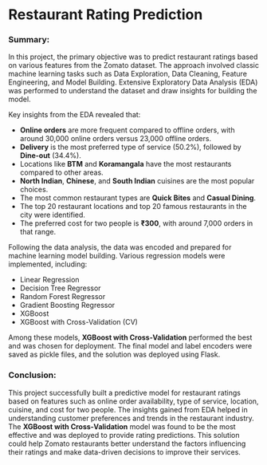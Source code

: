 # Restaurant Rating Prediction

### Summary:

In this project, the primary objective was to predict restaurant ratings based on various features from the Zomato dataset. The approach involved classic machine learning tasks such as Data Exploration, Data Cleaning, Feature Engineering, and Model Building. Extensive Exploratory Data Analysis (EDA) was performed to understand the dataset and draw insights for building the model.

Key insights from the EDA revealed that:
- **Online orders** are more frequent compared to offline orders, with around 30,000 online orders versus 23,000 offline orders.
- **Delivery** is the most preferred type of service (50.2%), followed by **Dine-out** (34.4%).
- Locations like **BTM** and **Koramangala** have the most restaurants compared to other areas.
- **North Indian**, **Chinese**, and **South Indian** cuisines are the most popular choices.
- The most common restaurant types are **Quick Bites** and **Casual Dining**.
- The top 20 restaurant locations and top 20 famous restaurants in the city were identified.
- The preferred cost for two people is **₹300**, with around 7,000 orders in that range.

Following the data analysis, the data was encoded and prepared for machine learning model building. Various regression models were implemented, including:
- Linear Regression
- Decision Tree Regressor
- Random Forest Regressor
- Gradient Boosting Regressor
- XGBoost
- XGBoost with Cross-Validation (CV)

Among these models, **XGBoost with Cross-Validation** performed the best and was chosen for deployment. The final model and label encoders were saved as pickle files, and the solution was deployed using Flask.

### Conclusion:

This project successfully built a predictive model for restaurant ratings based on features such as online order availability, type of service, location, cuisine, and cost for two people. The insights gained from EDA helped in understanding customer preferences and trends in the restaurant industry. The **XGBoost with Cross-Validation** model was found to be the most effective and was deployed to provide rating predictions. This solution could help Zomato restaurants better understand the factors influencing their ratings and make data-driven decisions to improve their services.
